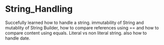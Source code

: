 # String_Handling
Succefully learned how to handle a string. immutability of String and mutablity of String Builder, how to compare references using == 
and how to compare content using equals. Literal vs non literal string.
also how to handle date.
